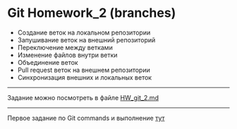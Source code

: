 # Git Homework_2 (branches)

- Создание веток на локальном репозитории
- Запушивание веток на внешний репозиторий
- Переключение между ветками
- Изменение файлов внутри ветки
- Объединение веток
- Pull request веток на внешнем репозитории
- Синхронизация внешних и локальных веток

--- 

Задание можно посмотреть в файле [HW_git_2.md](https://github.com/GalinaMochanova/Git_2/blob/main/HW_git_2.md)

---

Первое задание по Git commands и выполнение [тут](https://github.com/GalinaMochanova/Git/blob/main/HW_git_1.md)

